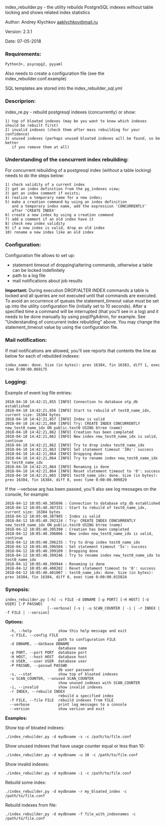index_rebuilder.py - the utility rebuilds
PostgreSQL indexes without table locking and shows related index statistics

Author: Andrey Klychkov aaklychkov@mail.ru

Version: 2.3.1

Date: 07-05-2018

### Requirements:
```Python3+, psycopg2, pyyaml```

Also needs to create a configuration file (see the index_rebuilder.conf.example)

SQL templates are stored into the index_rebuilder_sql.yml

### Descriprion:
index_re.py - rebuild postgresql indexes (concurrently) or show:
```
1) top of bloated indexes (may be you want to know which indexes should be rebuilt first)
2) invalid indexes (check them after mass rebuilding for your confidence)
3) unused indexes (perhaps unused bloated indexes will be found, so be better
   if you remove them at all)
```
### Understanding of the concurrent index rebuilding:

For concurrent rebuilding of a postgresql index
(without a table locking) needs to do the steps below:
```
1) check validity of a current index
2) get an index definition from the pg_indexes view;
3) get an index comment if exists;
4) realize a temporary name for a new index;
5) make a creation command by using an index definition
   and a temporary index name, add the expression 'CONCURRENTLY'
   after 'CREATE INDEX'
6) create a new index by using a creation command
7) add a comment if an old index have it
8) check new index validity
9) if a new index is valid, drop an old index
10) rename a new index like an old index
```
### Configuration:

Configuration file allows to set up:
- statement timeout of dropping\altering commands, otherwise a table can be locked indefinitely
- path to a log file
- mail notifications about job results

**Important:** During execution DROP/ALTER INDEX commands a table is locked and all queries are not executed until that commands are executed. To avoid an occurrence of queues the statement_timeout value must be set up into the utility configuration file (initially set to 10 seconds). After a specified time a command will be interrupted (that you'll see in a log) and it needs to be done manually by using psql/PgAdmin, for example. See "Understanding of concurrent index rebuilding" above. You may change the statement_timeout value by using the configuration file.

### Mail notification:

If mail notifications are allowed, you'll see reports that contents the line as below for each of rebuilded indexes:
```
index_name: done. Size (in bytes): prev 16384, fin 16383, diff 1, exec time 0:00:00.069175
```
### Logging:

Example of event log file entries:
```
2018-04-10 14:42:21,855 [INFO] Connection to database otp_db established
2018-04-10 14:42:21,856 [INFO] Start to rebuild of test0_name_idx, current size: 16384 bytes
2018-04-10 14:42:21,857 [INFO] Index is valid
2018-04-10 14:42:21,860 [INFO] Try: CREATE INDEX CONCURRENTLY new_test0_name_idx ON public.test0 USING btree (name)
2018-04-10 14:42:21,862 [INFO] Creation has been completed
2018-04-10 14:42:21,862 [INFO] New index new_test0_name_idx is valid, continue
2018-04-10 14:42:21,862 [INFO] Try to drop index test0_name_idx
2018-04-10 14:42:21,863 [INFO] Set statement timeout '30s': success
2018-04-10 14:42:21,864 [INFO] Dropping done
2018-04-10 14:42:21,864 [INFO] Try to rename index new_test0_name_idx to test0_name_idx
2018-04-10 14:42:21,864 [INFO] Renaming is done
2018-04-10 14:42:21,864 [INFO] Reset statement timeout to '0': success
2018-04-10 14:42:21,865 [INFO] test0_name_idx: done. Size (in bytes): prev 16384, fin 16384, diff 0, exec time 0:00:00.009829
```

If the --verbose arg has been passed, you'll also see log messages on the console, for example:
```
2018-04-12 10:05:40.385696 : Connection to database otp_db established
2018-04-12 10:05:40.387331 : Start to rebuild of test0_name_idx, current size: 16384 bytes
2018-04-12 10:05:40.387985 : Index is valid
2018-04-12 10:05:40.392124 : Try: CREATE INDEX CONCURRENTLY new_test0_name_idx ON public.test0 USING btree (name)
2018-04-12 10:05:40.395398 : Creation has been completed
2018-04-12 10:05:40.396066 : New index new_test0_name_idx is valid, continue
2018-04-12 10:05:40.396235 : Try to drop index test0_name_idx
2018-04-12 10:05:40.396584 : Set statement timeout '5s': success
2018-04-12 10:05:40.399109 : Dropping done
2018-04-12 10:05:40.399246 : Try to rename index new_test0_name_idx to test0_name_idx
2018-04-12 10:05:40.399944 : Renaming is done
2018-04-12 10:05:40.400282 : Reset statement timeout to '0': success
2018-04-12 10:05:40.401007 : test0_name_idx: done. Size (in bytes): prev 16384, fin 16384, diff 0, exec time 0:00:00.015024
```

### Synopsis:
```
index_rebuilder.py [-h] -c FILE -d DBNAME [-p PORT] [-H HOST] [-U USER] [-P PASSWD]
                   [--verbose] [-s | -u SCAN_COUNTER | -i | -r INDEX | -f FILE | --version]
```

**Options:**
```
  -h, --help            show this help message and exit
  -c FILE, --config FILE
                        path to configuration FILE
  -d DBNAME, --datbase DBNAME
                        database name
  -p PORT, --port PORT  database port
  -H HOST, --host HOST  database host
  -U USER, --user USER  database user
  -P PASSWD, --passwd PASSWD
                        db user password
  -s, --stat            show top of bloated indexes
  -u SCAN_COUNTER, --unused SCAN_COUNTER
                        show unused indexes with SCAN_COUNTER
  -i, --invalid         show invalid indexes
  -r INDEX, --rebuild INDEX
                        rebuild a specified index
  -f FILE, --file FILE  rebuild indexes from FILE
  --verbose             print log messages to a console
  --version             show version and exit
```


**Examples:**

Show top of bloated indexes:
```
./index_rebuilder.py -d mydbname -s -c /path/to/file.conf
```
Show unused indexes that have usage counter equal or less than 10:
```
./index_rebuilder.py -d mydbname -u 10 -c /path/to/file.conf
```

Show invalid indexes:
```
./index_rebuilder.py -d mydbname -i -c /path/to/file.conf
```

Rebuild some index:
```
./index_rebuilder.py -d mydbname -r my_bloated_index -c /path/to/file.conf
```

Rebuild indexes from file:
```
./index_rebuilder.py -d mydbname -f file_with_indexnames -c /path/to/file.conf
```
